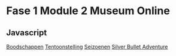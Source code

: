 # Fase 1 Module 2 Museum Online

## Javascript


[Boodschappen](http://33059.hosts1.ma-cloud.nl/f1m2js/Boodschappen/index.html)
[Tentoonstelling](http://33059.hosts1.ma-cloud.nl/f1m2js/Tentoonstelling/index.html)
[Seizoenen](http://33059.hosts1.ma-cloud.nl/f1m2js/Seizoenen/index.html)
[Silver Bullet Adventure](http://33059.hosts1.ma-cloud.nl/f1m2js/Silver%20Bullet%20Adventure/)

